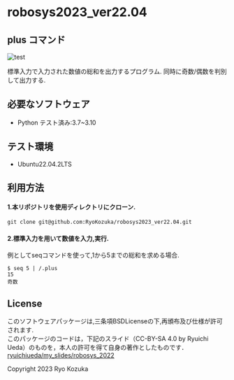 # robosys2023_ver22.04

## plus コマンド
![test](https://github.com/RyoKozuka/robosys2023_ver22.04/actions/workflows/test.yml/badge.svg)

標準入力で入力された数値の総和を出力するプログラム.
同時に奇数/偶数を判別して出力する.

## 必要なソフトウェア
* Python
テスト済み:3.7~3.10

## テスト環境
* Ubuntu22.04.2LTS

## 利用方法
#### 1.本リポジトリを使用ディレクトリにクローン.
```
git clone git@github.com:RyoKozuka/robosys2023_ver22.04.git
```

#### 2.標準入力を用いて数値を入力,実行.
例としてseqコマンドを使って,1から5までの総和を求める場合.
```
$ seq 5 | /.plus
15
奇数
```

## License
このソフトウェアパッケージは,三条項BSDLicenseの下,再頒布及び仕様が許可されます.  
このパッケージのコードは，下記のスライド（CC-BY-SA 4.0 by Ryuichi Ueda）のものを，本人の許可を得て自身の著作としたものです．  
[ryuichiueda/my_slides/robosys_2022](https://github.com/ryuichiueda/my_slides/tree/master/robosys_2022)

Copyright 2023 Ryo Kozuka
